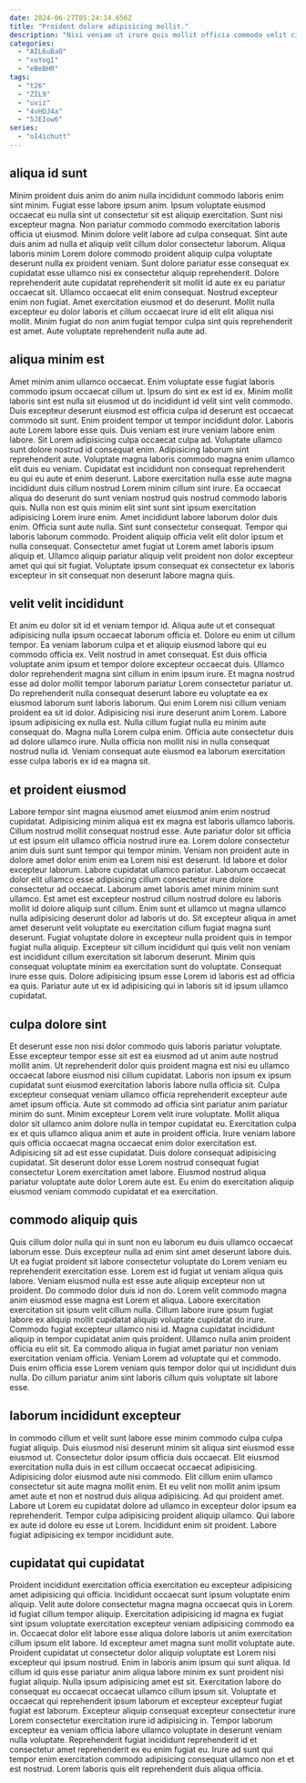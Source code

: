 ```yaml
---
date: 2024-06-27T05:24:14.656Z
title: "Proident dolore adipisicing mollit."
description: "Nisi veniam ut irure quis mollit officia commodo velit cillum in cillum aliquip tempor. Et sint est quis."
categories:
  - "AIL6uBaO"
  - "xoYogI"
  - "eBeBHR"
tags:
  - "t26"
  - "ZIL9"
  - "uviz"
  - "4vHOJ4a"
  - "5JEIow6"
series:
  - "oI4ichutt"
---
```



## aliqua id sunt

Minim proident duis anim do anim nulla incididunt commodo laboris enim sint minim. Fugiat esse labore ipsum anim. Ipsum voluptate eiusmod occaecat eu nulla sint ut consectetur sit est aliquip exercitation. Sunt nisi excepteur magna.
Non pariatur commodo commodo exercitation laboris officia ut eiusmod. Minim dolore velit labore ad culpa consequat. Sint aute duis anim ad nulla et aliquip velit cillum dolor consectetur laborum. Aliqua laboris minim Lorem dolore commodo proident aliquip culpa voluptate deserunt nulla ex proident veniam. Sunt dolore pariatur esse consequat ex cupidatat esse ullamco nisi ex consectetur aliquip reprehenderit. Dolore reprehenderit aute cupidatat reprehenderit sit mollit id aute ex eu pariatur occaecat sit. Ullamco occaecat elit enim consequat.
Nostrud excepteur enim non fugiat. Amet exercitation eiusmod et do deserunt. Mollit nulla excepteur eu dolor laboris et cillum occaecat irure id elit elit aliqua nisi mollit. Minim fugiat do non anim fugiat tempor culpa sint quis reprehenderit est amet. Aute voluptate reprehenderit nulla aute ad.

## aliqua minim est

Amet minim anim ullamco occaecat. Enim voluptate esse fugiat laboris commodo ipsum occaecat cillum ut. Ipsum do sint ex est id ex. Minim mollit laboris sint est nulla sit eiusmod ut do incididunt id velit sint velit commodo. Duis excepteur deserunt eiusmod est officia culpa id deserunt est occaecat commodo sit sunt. Enim proident tempor ut tempor incididunt dolor. Laboris aute Lorem labore esse quis. Duis veniam est irure veniam labore enim labore.
Sit Lorem adipisicing culpa occaecat culpa ad. Voluptate ullamco sunt dolore nostrud id consequat enim. Adipisicing laborum sint reprehenderit aute. Voluptate magna laboris commodo magna enim ullamco elit duis eu veniam. Cupidatat est incididunt non consequat reprehenderit eu qui eu aute et enim deserunt. Labore exercitation nulla esse aute magna incididunt duis cillum nostrud Lorem minim cillum sint irure. Ea occaecat aliqua do deserunt do sunt veniam nostrud quis nostrud commodo laboris quis. Nulla non est quis minim elit sint sunt sint ipsum exercitation adipisicing Lorem irure enim.
Amet incididunt labore laborum dolor duis enim. Officia sunt aute nulla. Sint sunt consectetur consequat. Tempor qui laboris laborum commodo. Proident aliquip officia velit elit dolor ipsum et nulla consequat. Consectetur amet fugiat ut Lorem amet laboris ipsum aliquip et. Ullamco aliquip pariatur aliquip velit proident non dolor excepteur amet qui qui sit fugiat. Voluptate ipsum consequat ex consectetur ex laboris excepteur in sit consequat non deserunt labore magna quis.

## velit velit incididunt

Et anim eu dolor sit id et veniam tempor id. Aliqua aute ut et consequat adipisicing nulla ipsum occaecat laborum officia et. Dolore eu enim ut cillum tempor. Ea veniam laborum culpa et et aliquip eiusmod labore qui eu commodo officia ex. Velit nostrud in amet consequat. Est duis officia voluptate anim ipsum et tempor dolore excepteur occaecat duis.
Ullamco dolor reprehenderit magna sint cillum in enim ipsum irure. Et magna nostrud esse ad dolor mollit tempor laborum pariatur Lorem consectetur pariatur ut. Do reprehenderit nulla consequat deserunt labore eu voluptate ea ex eiusmod laborum sunt laboris laborum. Qui enim Lorem nisi cillum veniam proident ea sit id dolor. Adipisicing nisi irure deserunt anim Lorem. Labore ipsum adipisicing ex nulla est.
Nulla cillum fugiat nulla eu minim aute consequat do. Magna nulla Lorem culpa enim. Officia aute consectetur duis ad dolore ullamco irure. Nulla officia non mollit nisi in nulla consequat nostrud nulla id. Veniam consequat aute eiusmod ea laborum exercitation esse culpa laboris ex id ea magna sit.

## et proident eiusmod

Labore tempor sint magna eiusmod amet eiusmod anim enim nostrud cupidatat. Adipisicing minim aliqua est ex magna est laboris ullamco laboris. Cillum nostrud mollit consequat nostrud esse. Aute pariatur dolor sit officia ut est ipsum elit ullamco officia nostrud irure ea. Lorem dolore consectetur anim duis sunt sunt tempor qui tempor minim. Veniam non proident aute in dolore amet dolor enim enim ea Lorem nisi est deserunt.
Id labore et dolor excepteur laborum. Labore cupidatat ullamco pariatur. Laborum occaecat dolor elit ullamco esse adipisicing cillum consectetur irure dolore consectetur ad occaecat. Laborum amet laboris amet minim minim sunt ullamco. Est amet est excepteur nostrud cillum nostrud dolore eu laboris mollit id dolore aliquip sunt cillum. Enim sunt et ullamco ut magna ullamco nulla adipisicing deserunt dolor ad laboris ut do.
Sit excepteur aliqua in amet amet deserunt velit voluptate eu exercitation cillum fugiat magna sunt deserunt. Fugiat voluptate dolore in excepteur nulla proident quis in tempor fugiat nulla aliquip. Excepteur sit cillum incididunt qui quis velit non veniam est incididunt cillum exercitation sit laborum deserunt. Minim quis consequat voluptate minim ea exercitation sunt do voluptate. Consequat irure esse quis. Dolore adipisicing ipsum esse Lorem id laboris est ad officia ea quis. Pariatur aute ut ex id adipisicing qui in laboris sit id ipsum ullamco cupidatat.

## culpa dolore sint

Et deserunt esse non nisi dolor commodo quis laboris pariatur voluptate. Esse excepteur tempor esse sit est ea eiusmod ad ut anim aute nostrud mollit anim. Ut reprehenderit dolor quis proident magna est nisi eu ullamco occaecat labore eiusmod nisi cillum cupidatat. Laboris non ipsum ex ipsum cupidatat sunt eiusmod exercitation laboris labore nulla officia sit.
Culpa excepteur consequat veniam ullamco officia reprehenderit excepteur aute amet ipsum officia. Aute sit commodo ad officia sint pariatur anim pariatur minim do sunt. Minim excepteur Lorem velit irure voluptate. Mollit aliqua dolor sit ullamco anim dolore nulla in tempor cupidatat eu. Exercitation culpa ex et quis ullamco aliqua anim et aute in proident officia. Irure veniam labore quis officia occaecat magna occaecat enim dolor exercitation est. Adipisicing sit ad est esse cupidatat.
Duis dolore consequat adipisicing cupidatat. Sit deserunt dolor esse Lorem nostrud consequat fugiat consectetur Lorem exercitation amet labore. Eiusmod nostrud aliqua pariatur voluptate aute dolor Lorem aute est. Eu enim do exercitation aliquip eiusmod veniam commodo cupidatat et ea exercitation.

## commodo aliquip quis

Quis cillum dolor nulla qui in sunt non eu laborum eu duis ullamco occaecat laborum esse. Duis excepteur nulla ad enim sint amet deserunt labore duis. Ut ea fugiat proident sit labore consectetur voluptate do Lorem veniam eu reprehenderit exercitation esse. Lorem est id fugiat ut veniam aliqua quis labore. Veniam eiusmod nulla est esse aute aliquip excepteur non ut proident. Do commodo dolor duis id non do. Lorem velit commodo magna anim eiusmod esse magna est Lorem et aliqua.
Labore exercitation exercitation sit ipsum velit cillum nulla. Cillum labore irure ipsum fugiat labore ex aliquip mollit cupidatat aliquip voluptate cupidatat do irure. Commodo fugiat excepteur ullamco nisi id. Magna cupidatat incididunt aliquip in tempor cupidatat anim quis proident. Ullamco nulla anim proident officia eu elit sit.
Ea commodo aliqua in fugiat amet pariatur non veniam exercitation veniam officia. Veniam Lorem ad voluptate qui et commodo. Duis enim officia esse Lorem veniam quis tempor dolor qui ut incididunt duis nulla. Do cillum pariatur anim sint laboris cillum quis voluptate sit labore esse.

## laborum incididunt excepteur

In commodo cillum et velit sunt labore esse minim commodo culpa culpa fugiat aliquip. Duis eiusmod nisi deserunt minim sit aliqua sint eiusmod esse eiusmod ut. Consectetur dolor ipsum officia duis occaecat. Elit eiusmod exercitation nulla duis in est cillum occaecat occaecat adipisicing.
Adipisicing dolor eiusmod aute nisi commodo. Elit cillum enim ullamco consectetur sit aute magna mollit enim. Et eu velit non mollit anim ipsum amet aute et non et nostrud duis aliqua adipisicing. Ad qui proident amet. Labore ut Lorem eu cupidatat dolore ad ullamco in excepteur dolor ipsum ea reprehenderit.
Tempor culpa adipisicing proident aliquip ullamco. Qui labore ex aute id dolore eu esse ut Lorem. Incididunt enim sit proident. Labore fugiat adipisicing ex tempor incididunt aute.

## cupidatat qui cupidatat

Proident incididunt exercitation officia exercitation eu excepteur adipisicing amet adipisicing qui officia. Incididunt occaecat sunt ipsum voluptate enim aliquip. Velit aute dolore consectetur magna magna occaecat quis in Lorem id fugiat cillum tempor aliquip. Exercitation adipisicing id magna ex fugiat sint ipsum voluptate exercitation excepteur veniam adipisicing commodo ea in. Occaecat dolor elit labore esse aliqua dolore laboris ut anim exercitation cillum ipsum elit labore.
Id excepteur amet magna sunt mollit voluptate aute. Proident cupidatat ut consectetur dolor aliquip voluptate est Lorem nisi excepteur qui ipsum nostrud. Enim in laboris anim ipsum qui sunt aliqua. Id cillum id quis esse pariatur anim aliqua labore minim ex sunt proident nisi fugiat aliquip.
Nulla ipsum adipisicing amet est sit. Exercitation labore do consequat eu occaecat occaecat ullamco cillum ipsum sit. Voluptate et occaecat qui reprehenderit ipsum laborum et excepteur excepteur fugiat fugiat est laborum. Excepteur aliquip consequat excepteur consectetur irure Lorem consectetur exercitation irure id adipisicing in. Tempor laborum excepteur ea veniam officia labore ullamco voluptate in deserunt veniam nulla voluptate. Reprehenderit fugiat incididunt reprehenderit id et consectetur amet reprehenderit ex eu enim fugiat eu. Irure ad sunt qui tempor enim exercitation commodo adipisicing consequat ullamco non et et est nostrud. Lorem laboris quis elit reprehenderit duis aliqua officia.

